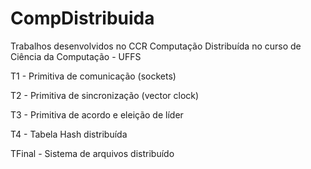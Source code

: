 # CompDistribuida
Trabalhos desenvolvidos no CCR Computação Distribuída no curso de Ciência da Computação - UFFS 

T1 - Primitiva de comunicação (sockets)

T2 - Primitiva de sincronização (vector clock)

T3 - Primitiva de acordo e eleição de líder

T4 - Tabela Hash distribuída

TFinal - Sistema de arquivos distribuído
